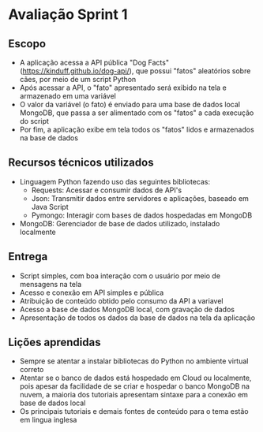 # Avaliação Sprint 1

## Escopo
- A aplicação acessa a API pública "Dog Facts" (https://kinduff.github.io/dog-api/), que possui "fatos" aleatórios sobre cães, por meio de um script Python
- Após acessar a API, o "fato" apresentado será exibido na tela e armazenado em uma variável
- O valor da variável (o fato) é enviado para uma base de dados local MongoDB, que passa a ser alimentado com os "fatos" a cada execução do script
- Por fim, a aplicação exibe em tela todos os "fatos" lidos e armazenados na base de dados

## Recursos técnicos utilizados
- Linguagem Python fazendo uso das seguintes bibliotecas:
  - Requests: Acessar e consumir dados de API's
  - Json: Transmitir dados entre servidores e aplicações, baseado em Java Script
  - Pymongo: Interagir com bases de dados hospedadas em MongoDB
- MongoDB: Gerenciador de base de dados utilizado, instalado localmente

## Entrega
- Script simples, com boa interação com o usuário por meio de mensagens na tela
- Acesso e conexão em API simples e pública
- Atribuição de conteúdo obtido pelo consumo da API a variavel
- Acesso a base de dados MongoDB local, com gravação de dados
- Apresentação de todos os dados da base de dados na tela da aplicação

## Lições aprendidas
- Sempre se atentar a instalar bibliotecas do Python no ambiente virtual correto
- Atentar se o banco de dados está hospedado em Cloud ou localmente, pois apesar da facilidade de se criar e hospedar o banco MongoDB na nuvem, a maioria dos tutoriais apresentam sintaxe para a conexão em base de dados local
- Os principais tutoriais e demais fontes de conteúdo para o tema estão em lingua inglesa


